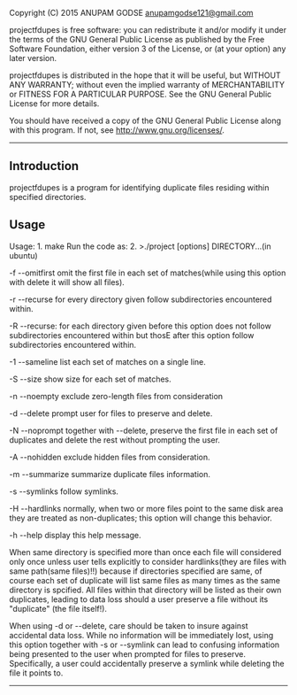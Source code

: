 Copyright (C) 2015  ANUPAM GODSE anupamgodse121@gmail.com

projectfdupes is free software: you can redistribute it and/or modify
it under the terms of the GNU General Public License as published by
the Free Software Foundation, either version 3 of the License, or
(at your option) any later version.

projectfdupes is distributed in the hope that it will be useful,
but WITHOUT ANY WARRANTY; without even the implied warranty of
MERCHANTABILITY or FITNESS FOR A PARTICULAR PURPOSE.  See the
GNU General Public License for more details.

You should have received a copy of the GNU General Public License
along with this program.  If not, see <http://www.gnu.org/licenses/>.

--------------------------------------------------------------------
Introduction
--------------------------------------------------------------------
projectfdupes is a program for identifying duplicate files residing
within specified directories. 


Usage
--------------------------------------------------------------------
Usage: 
		1. make
		Run the code as:
		2. >./project [options] DIRECTORY...(in ubuntu)

-f --omitfirst   omit the first file in each set of matches(while using 
		     this option with delete it will show all files).

-r --recurse     for every directory given follow subdirectories
                 encountered within.

-R --recurse:    for each directory given before this option does not
		     follow subdirectories encountered within but thosE
                 after this option follow subdirectories encountered within.

-1 --sameline    list each set of matches on a single line.

-S --size        show size for each set of matches.

-n --noempty     exclude zero-length files from consideration

-d --delete      prompt user for files to preserve and delete.

-N --noprompt    together with --delete, preserve the first file in
                 each set of duplicates and delete the rest without
                 prompting the user.

-A --nohidden    exclude hidden files from consideration.

-m --summarize   summarize duplicate files information.

-s --symlinks    follow symlinks.

-H --hardlinks   normally, when two or more files point to the same
		     disk area they are treated as non-duplicates; this 
                 option will change this behavior.

-h --help        display this help message.


When same directory is specified more than once each file will 
considered only once unless user tells explicitly to consider 
hardlinks(they are files with same path(same files)!!) because if
directories specified are same, of course each set of duplicate 
will list same files as many times as the same directory is spcified.
All files within that directory will be listed as their own
duplicates, leading to data loss should a user preserve a file 
without its "duplicate" (the file itself!).

When using -d or --delete, care should be taken to insure against
accidental data loss. While no information will be immediately
lost, using this option together with -s or --symlink can lead 
to confusing information being presented to the user when prompted
for files to preserve. Specifically, a user could accidentally
preserve a symlink while deleting the file it points to.

---------------------------------------------------------------------------------------------------------------------
